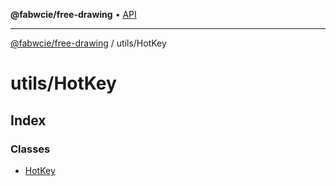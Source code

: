 **@fabwcie/free-drawing** • [API](../../README.md)

***

[@fabwcie/free-drawing](../../README.md) / utils/HotKey

# utils/HotKey

## Index

### Classes

- [HotKey](classes/HotKey.md)
